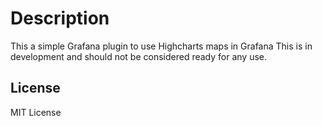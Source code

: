 # Description

This a simple Grafana plugin to use Highcharts maps in Grafana
This is in development and should not be considered ready for any use.

License
-------
MIT License